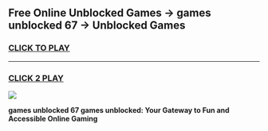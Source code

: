 
## Free Online Unblocked Games → games unblocked 67 → Unblocked Games
<h3>
<a href="https://premium.freeplayer.one?title=games_unblocked_67&ref=21F">CLICK TO PLAY</a></h3>
<hr>

<h3>
<a href="https://premium.freeplayer.one?title=games_unblocked_67&ref=21F">CLICK 2 PLAY</a>
  
</h3>

<a href="https://premium.freeplayer.one?title=games_unblocked_67&ref=21F/"><img src="https://clearcache.store/games.png"></a>


**games unblocked 67 games unblocked: Your Gateway to Fun and Accessible Online Gaming**
